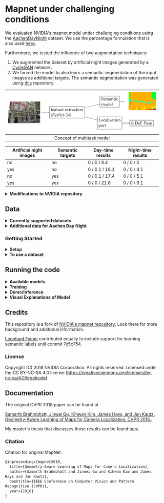 # Mapnet under challenging conditions
We evaluated NVIDIA's mapnet model under challenging conditions using the [AachenDayNight](https://www.visuallocalization.net/datasets/) dataset. We use the percentage formulation that is also used [here](https://www.visuallocalization.net/benchmark/).

Furthermore, we tested the influence of two augmentation techniques: 
 1. We augmented the dataset by artificial night images generated by a [CycleGAN](https://junyanz.github.io/CycleGAN/) network. 
 2. We forced the model to also learn a semantic segmentation of the input images as additional targets. The semantic segmentation was generated using [this](https://github.com/mapillary/inplace_abn) repository. 
 
 |![Concept of multitask](figures/multitask_concept.png)|
 |:--:|
 |Concept of multitask model|

| Artificial night images | Semantic targets | Day-time results | Night-time results |
| --- | --- | --- | --- |
| no | no | 0 / 0 / 8.4 | 0 / 0 / 0 |
| yes | no | 0 / 0.1 / 16.1 | 0 / 0 / 4.1 |
| no | yes | 0 / 0.1 / 17.4 | 0 / 0 / 5.1 |
| yes | yes | 0 / 0 / 21.6 | 0 / 0 / 9.1 |


<details>
 <summary><b>Modifications to NVIDIA repository</b></summary><br/>
 
Modifications by Leonhard Feiner and Alexander Ziller: 
 - Support for DeepLoc dataset
 - Development of Dual-Input model (additional semantics as input to model)
 - Development of Multitask model (additional semantics as output to model)
 
Modifications by Alexander Ziller:
 - Support for AachenDayNight and Cambridge Landmarks dataset
 - Including augmentations for AachenDayNight dataset (using CycleGANs)
</details>



## Data
<details>
 <summary><b>Currently supported datasets</b></summary><br/>
 
 - [AachenDayNight](https://www.visuallocalization.net)
 - [DeepLoc](http://deeploc.cs.uni-freiburg.de/)
 - [CambridgeLandmarks](http://mi.eng.cam.ac.uk/projects/relocalisation/)
 - 7Scenes
</details>
<details>
 <summary><b>Additional data for Aachen Day Night</b></summary><br/>

 - [Artificial night images](https://syncandshare.lrz.de/dl/fiDymBjT43QSsJTqueiLo1S2)
 - [Semantic targets](https://syncandshare.lrz.de/dl/fiNcuDP7wmcGnS7Wgb8T2Y6c)

</details>
 
### Getting Started
<details>
 <summary><b>Setup</b></summary><br/>
 

Unlike the original implementation we use Python 3.

MapNet uses a Conda environment that makes it easy to install all dependencies.
1. Install [Anaconda](https://www.anaconda.com/download/)
2. Create the `mapnet` Conda environment: `conda env create -f environment_py3.yml`.
3. Activate the environment: `conda activate mapnet_release`.

</details>

<details>
 <summary><b> To use a dataset </b></summary><br/>
 
 1. Create in data/deepslam_data a directory with the corresponding name e.g. AachenDayNight
 2. Download data into this directory
 3. Go to scripts directory and run dataset_mean.py and calc_pose_stats.py (also good to verify data structure is correct)
</details>

## Running the code
<details>
<summary><b> Available models </b></summary><br/>

The following models are available
 - Posenet: Standard visuallocalization network by Alex Kendall
 - Mapnet: Base where this repository is forked from
 - Mapnet++: Mapnet with additional visual odometry and GPS data
 - Multitask: Mapnet with additional semantics as output (learning target)
 
</details>

<details>
<summary><b>  Training </b></summary><br/>

The executable script is `scripts/train.py`. See `python train.py -h` for options. 

Example usage: 
```
python train.py --dataset AachenDayNight --model mapnet --config configs/mapnet.ini --learn_beta --learn_gamma
```

If you have `visdom = yes` in the config file, you will need to start a Visdom
server for logging the training progress:

`python -m visdom.server -env_path=scripts/logs/`.

</details>

<details>
<summary><b>  Demo/Inference </b></summary><br/>

The inference script is `scripts/eval.py`. See `python eval.py -h` for options. Please store downloaded models in `scripts/logs`.and go to the `scripts` folder to run the commands.

Mapnet model weights trained on the Aachen Day Night dataset can be downloaded [here](https://syncandshare.lrz.de/dl/fiQq5w1QbvNt9LokHWKRQhpu)

</details>

<details>
<summary><b>  Visual Explanations of Model </b></summary><br/>

We included [code](https://github.com/1Konny/gradcam_plus_plus-pytorch) to calculate maps as described in the [GradCam++ paper](https://arxiv.org/pdf/1710.11063.pdf). 

Example usage:
```
python show_gradcampp.py --dataset DeepLoc --model multitask --val --n_activation_maps 3 --layer_name layer1,layer2 --config_file configs/uncertainty-criterion.ini --weights logs/DeepLoc__multitask_multitask-new-criterion_learn_beta_learn_gamma_learn_sigma_seed13/epoch_300.pth.tar
```

</details>


## Credits
This repository is a fork of [NVIDIA's mapnet repository](https://github.com/NVlabs/geomapnet). Look there for more background and additional information.

[Leonhard Feiner](https://github.com/LeonhardFeiner) contributed equally to include support for learning semantic labels until commit [7e5c754](https://github.com/a1302z/geomapnet/commit/7e5c754136a3cd2c04f1ad01b240908092e04636). 
### License

Copyright (C) 2018 NVIDIA Corporation.  All rights reserved.
Licensed under the CC BY-NC-SA 4.0 license (https://creativecommons.org/licenses/by-nc-sa/4.0/legalcode). 


## Documentation 

The original CVPR 2018 paper can be found at

[Samarth Brahmbhatt, Jinwei Gu, Kihwan Kim, James Hays, and Jan Kautz. Geometry-Aware Learning of Maps for Camera Localization. CVPR 2018.](https://arxiv.org/abs/1712.03342).

My master's thesis that discusses those results can be found [here](https://syncandshare.lrz.de/dl/fiQXZ8DuirBgMeM9iJJaKFQ3/?inline)

### Citation
Citation for original MapNet:

```
@inproceedings{mapnet2018,
  title={Geometry-Aware Learning of Maps for Camera Localization},
  author={Samarth Brahmbhatt and Jinwei Gu and Kihwan Kim and James Hays and Jan Kautz},
  booktitle={IEEE Conference on Computer Vision and Pattern Recognition (CVPR)},
  year={2018}
}
```
